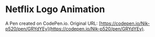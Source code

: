 # Netflix Logo Animation

A Pen created on CodePen.io. Original URL: [https://codepen.io/Nik-p520/pen/GRYdYEy](https://codepen.io/Nik-p520/pen/GRYdYEy).

